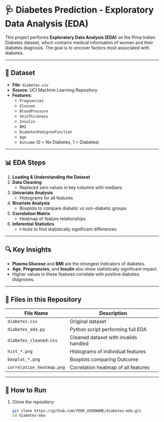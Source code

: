 # 🩺 Diabetes Prediction - Exploratory Data Analysis (EDA)

This project performs **Exploratory Data Analysis (EDA)** on the Pima Indian Diabetes dataset, which contains medical information of women and their diabetes diagnosis. The goal is to uncover factors most associated with diabetes.

---

## 📁 Dataset

- **File**: `diabetes.csv`
- **Source**: UCI Machine Learning Repository
- **Features**:
  - `Pregnancies`
  - `Glucose`
  - `BloodPressure`
  - `SkinThickness`
  - `Insulin`
  - `BMI`
  - `DiabetesPedigreeFunction`
  - `Age`
  - `Outcome` (0 = No Diabetes, 1 = Diabetes)

---

## 📊 EDA Steps

1. **Loading & Understanding the Dataset**
2. **Data Cleaning**
   - Replaced zero values in key columns with medians
3. **Univariate Analysis**
   - Histograms for all features
4. **Bivariate Analysis**
   - Boxplots to compare diabetic vs non-diabetic groups
5. **Correlation Matrix**
   - Heatmap of feature relationships
6. **Inferential Statistics**
   - t-tests to find statistically significant differences

---

## 🔍 Key Insights

- **Plasma Glucose** and **BMI** are the strongest indicators of diabetes.
- **Age**, **Pregnancies**, and **Insulin** also show statistically significant impact.
- Higher values in these features correlate with positive diabetes diagnoses.

---

## 📂 Files in this Repository

| File Name              | Description                              |
|------------------------|------------------------------------------|
| `diabetes.csv`         | Original dataset                         |
| `diabetes_eda.py`      | Python script performing full EDA        |
| `diabetes_cleaned.csv` | Cleaned dataset with invalids handled    |
| `hist_*.png`           | Histograms of individual features        |
| `boxplot_*.png`        | Boxplots comparing Outcome               |
| `correlation_heatmap.png` | Correlation heatmap of all features   |

---

## 📌 How to Run

1. Clone the repository:
   ```bash
   git clone https://github.com/YOUR_USERNAME/diabetes-eda.git
   cd diabetes-eda

